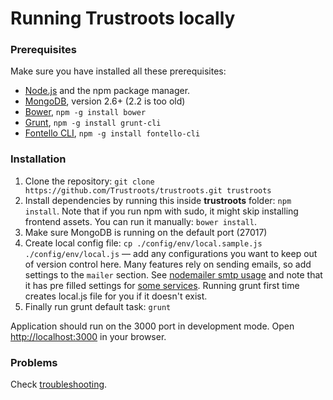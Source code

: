 # Running Trustroots locally

### Prerequisites
Make sure you have installed all these prerequisites:
* [Node.js](http://www.nodejs.org/download/) and the npm package manager.
* [MongoDB](http://www.mongodb.org/downloads), version 2.6+ (2.2 is too old)
* [Bower](http://bower.io/), `npm -g install bower`
* [Grunt](http://gruntjs.com/), `npm -g install grunt-cli`
* [Fontello CLI](https://github.com/paulyoung/fontello-cli), `npm -g install fontello-cli`

### Installation
1. Clone the repository: `git clone https://github.com/Trustroots/trustroots.git trustroots`
2. Install dependencies by running this inside **trustroots** folder: `npm install`. Note that if you run npm with sudo, it might skip installing frontend assets. You can run it manually: `bower install`.
3. Make sure MongoDB is running on the default port (27017)
4. Create local config file: `cp ./config/env/local.sample.js ./config/env/local.js` — add any configurations you want to keep out of version control here. Many features rely on sending emails, so add settings to the `mailer` section. See [nodemailer smtp usage](https://github.com/andris9/nodemailer-smtp-transport#usage) and note that it has pre filled settings for [some services](https://github.com/andris9/nodemailer-smtp-transport#using-well-known-services). Running grunt first time creates local.js file for you if it doesn't exist.
5. Finally run grunt default task: `grunt`

Application should run on the 3000 port in development mode. Open [http://localhost:3000](http://localhost:3000) in your browser.

### Problems
Check [troubleshooting](https://github.com/Trustroots/trustroots/wiki/Troubleshooting).
